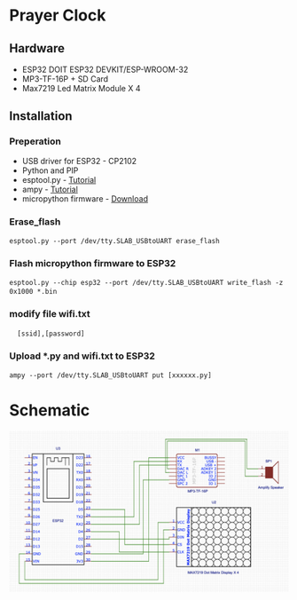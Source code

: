 # Prayer Clock
## Hardware
- ESP32 DOIT ESP32 DEVKIT/ESP-WROOM-32
- MP3-TF-16P + SD Card 
- Max7219 Led Matrix Module X 4

## Installation

### Preperation
<ul>
    <li>USB driver for ESP32 - CP2102 </li>   
    <li>Python and PIP</li>
    <li>esptool.py - <a href="https://github.com/espressif/esptool">Tutorial</a></li>
    <li>ampy - <a href="https://github.com/pycampers/ampy">Tutorial</a></li>
    <li>micropython firmware - <a href="http://micropython.org/download">Download</a></li>
</ul>

### Erase_flash
```
esptool.py --port /dev/tty.SLAB_USBtoUART erase_flash
```

### Flash micropython firmware to ESP32
```
esptool.py --chip esp32 --port /dev/tty.SLAB_USBtoUART write_flash -z 0x1000 *.bin
```

### modify file wifi.txt
```
  [ssid],[password]
```

### Upload *.py and wifi.txt to ESP32
```
ampy --port /dev/tty.SLAB_USBtoUART put [xxxxxx.py]
```

# Schematic
<p align="center">
  <img src="prayerclock.png" width="650" title="Prayer Clock Schemetic Diagram">
</p>